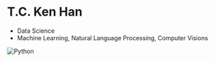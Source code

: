 # T.C. Ken Han

- Data Science
- Machine Learning, Natural Language Processing, Computer Visions


![Python](https://img.shields.io/badge/python-3670A0?style=for-the-badge&logo=python&logoColor=ffdd54)
